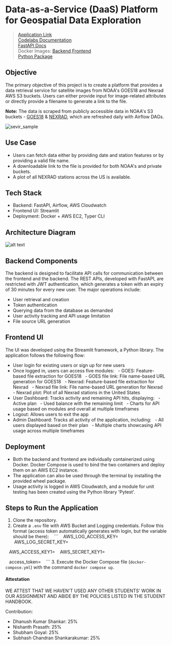 # Data-as-a-Service (DaaS) Platform for Geospatial Data Exploration

> [Application Link](http://54.88.51.70:8501) <br>
> [Codelabs Documentation](https://codelabs-preview.appspot.com/?file_id=1zG832dq7KBnSKgSkrVcLHVQBfarUR8ALQIqqGmswVhE#4)<br>
> [FastAPI Docs](http://54.88.51.70:8000/docs) <br>
> Docker Images: [Backend](https://hub.docker.com/r/subhashchandran/assignment-03-fastapi),[Frontend](https://hub.docker.com/r/subhashchandran/assignment-03-streamlit) <br>
> [Python Package](https://pypi.org/project/typernexrad-cli/0.1.0/) <br>

## Objective 

The primary objective of this project is to create a platform that provides a data retrieval service for satellite images from NOAA's GOES18 and Nexrad AWS S3 buckets. Users can either provide input for image-related attributes or directly provide a filename to generate a link to the file.

**Note:** The data is scraped from publicly accessible data in NOAA's S3 buckets - [GOES18](https://noaa-goes18.s3.amazonaws.com/index.html#ABI-L1b-RadC/) & [NEXRAD](https://noaa-nexrad-level2.s3.amazonaws.com/index.html), which are refreshed daily with Airflow DAGs.

![sevir_sample](https://user-images.githubusercontent.com/114712818/218191862-49f8f32b-bc77-4e03-ae81-9ebac16b514a.gif)

## Use Case

- Users can fetch data either by providing date and station features or by providing a valid file name.
- A downloadable link to the file is provided for both NOAA's and private buckets.
- A plot of all NEXRAD stations across the US is available.

## Tech Stack

- Backend: FastAPI, Airflow, AWS Cloudwatch
- Frontend UI: Streamlit
- Deployment: Docker + AWS EC2, Typer CLI

## Architecture Diagram

![alt text](project_2.png)

## Backend Components

The backend is designed to facilitate API calls for communication between the frontend and the backend. The REST APIs, developed with FastAPI, are restricted with JWT authentication, which generates a token with an expiry of 30 minutes for every new user. The major operations include:

- User retrieval and creation
- Token authentication
- Querying data from the database as demanded
- User activity tracking and API usage limitation
- File source URL generation

## Frontend UI

The UI was developed using the Streamlit framework, a Python library. The application follows the following flow:

- User login for existing users or sign up for new users
- Once logged in, users can access five modules:
  - GOES: Feature-based file extraction for GOES18
  - GOES file link: File name-based URL generation for GOES18
  - Nexrad: Feature-based file extraction for Nexrad
  - Nexrad file link: File name-based URL generation for Nexrad
  - Nexrad plot: Plot of all Nexrad stations in the United States
- User Dashboard: Tracks activity and remaining API hits, displaying:
  - Active plan
  - Used balance with the remaining limit
  - Charts for API usage based on modules and overall at multiple timeframes
- Logout: Allows users to exit the app
- Admin Dashboard: Tracks all activity of the application, including:
  - All users displayed based on their plan
  - Multiple charts showcasing API usage across multiple timeframes

## Deployment

- Both the backend and frontend are individually containerized using Docker. Docker Compose is used to bind the two containers and deploy them on an AWS EC2 instance.
- The application can also be used through the terminal by installing the provided wheel package.
- Usage activity is logged in AWS Cloudwatch, and a module for unit testing has been created using the Python library 'Pytest'. 

## Steps to Run the Application

1. Clone the repository.
2. Create a `.env` file with AWS Bucket and Logging credentials. Follow this format (access token automatically generates with login, but the variable should be there):
   ```
   AWS_LOG_ACCESS_KEY=<enter your Log access Key>
   AWS_LOG_SECRET_KEY=<enter your Log secret Key>

   AWS_ACCESS_KEY1=<enter your AWS access Key>
   AWS_SECRET_KEY1=<enter your AWS secret Key>

   access_token=
   ```
3. Execute the Docker Compose file (`docker-compose.yml`) with the command `docker compose up`.

#### Attestation

WE ATTEST THAT WE HAVEN'T USED ANY OTHER STUDENTS' WORK IN OUR ASSIGNMENT AND ABIDE BY THE POLICIES LISTED IN THE STUDENT HANDBOOK.

Contribution:
- Dhanush Kumar Shankar: 25%
- Nishanth Prasath: 25%
- Shubham Goyal: 25%
- Subhash Chandran Shankarakumar: 25%
